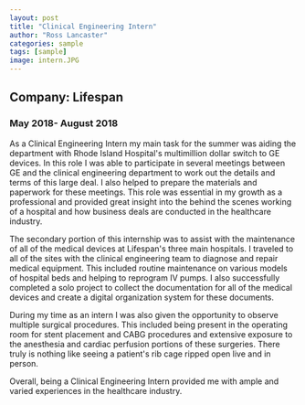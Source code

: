 ```yaml
---
layout: post
title: "Clinical Engineering Intern"
author: "Ross Lancaster"
categories: sample
tags: [sample]
image: intern.JPG
---
```


## Company: Lifespan
### May 2018- August 2018

As a Clinical Engineering Intern my main task for the summer was aiding the department with Rhode Island Hospital's multimillion dollar switch to GE devices. In this role I was able to participate in several meetings between GE and the clinical engineering department to work out the details and terms of this large deal. I also helped to prepare the materials and paperwork for these meetings. This role was essential in my growth as a professional and provided great insight into the behind the scenes working of a hospital and how business deals are conducted in the healthcare industry. 

The secondary portion of this internship was to assist with the maintenance of all of the medical devices at Lifespan's three main hospitals. I traveled to all of the sites with the clinical engineering team to diagnose and repair medical equipment. This included routine maintenance on various models of hospital beds and helping to reprogram IV pumps. I also successfully completed a solo project to collect the documentation for all of the medical devices and create a digital organization system for these documents. 

During my time as an intern I was also given the opportunity to observe multiple surgical procedures. This included being present in the operating room for stent placement and CABG procedures and extensive exposure to the anesthesia and cardiac perfusion portions of these surgeries. There truly is nothing like seeing a patient's rib cage ripped open live and in person. 

Overall, being a Clinical Engineering Intern provided me with ample and varied experiences in the healthcare industry. 
